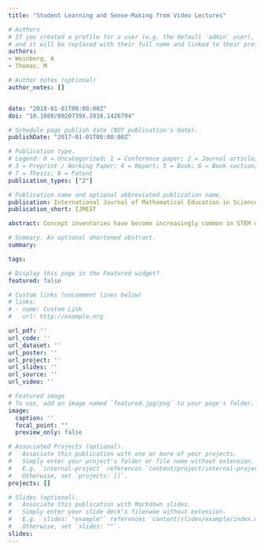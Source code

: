 ```yaml
---
title: "Student Learning and Sense-Making from Video Lectures"

# Authors
# If you created a profile for a user (e.g. the default `admin` user), write the username (folder name) here
# and it will be replaced with their full name and linked to their profile.
authors:
- Weinberg, A
- Thomas, M

# Author notes (optional)
author_notes: []


date: "2018-01-01T00:00:00Z"
doi: "10.1080/0020739X.2018.1426794"

# Schedule page publish date (NOT publication's date).
publishDate: "2017-01-01T00:00:00Z"

# Publication type.
# Legend: 0 = Uncategorized; 1 = Conference paper; 2 = Journal article;
# 3 = Preprint / Working Paper; 4 = Report; 5 = Book; 6 = Book section;
# 7 = Thesis; 8 = Patent
publication_types: ["2"]

# Publication name and optional abbreviated publication name.
publication: International Journal of Mathematical Education in Science and Technology
publication_short: IJMEST

abstract: Concept inventories have become increasingly common in STEM disciplines as a means of assessing student conceptual understanding on a given topic, and overall they have led to significant reform in the teaching and learning of content in their respective disciplines. In mathematics, the use of the Calculus Concept Inventory seems, anecdotally and based on a review of the literature, to be growing. Yet peer-reviewed literature on its development and psychometric properties is lacking. Using data from approximately 1800 students across four institutions, we analysed its content validity, internal structure validity, and reliability. We conclude that the data is consistent with a unidimensional model and that the instrument lacks sufficiently strong validity and reliability for its intended use. We therefore recommend the development of a new instrument to better measure conceptual understanding of calculus concepts based on a stronger theoretical framework.

# Summary. An optional shortened abstract.
summary:

tags:

# Display this page in the Featured widget?
featured: false

# Custom links (uncomment lines below)
# links:
# - name: Custom Link
#   url: http://example.org

url_pdf: ''
url_code: ''
url_dataset: ''
url_poster: ''
url_project: ''
url_slides: ''
url_source: ''
url_video: ''

# Featured image
# To use, add an image named `featured.jpg/png` to your page's folder.
image:
  caption: ''
  focal_point: ""
  preview_only: false

# Associated Projects (optional).
#   Associate this publication with one or more of your projects.
#   Simply enter your project's folder or file name without extension.
#   E.g. `internal-project` references `content/project/internal-project/index.md`.
#   Otherwise, set `projects: []`.
projects: []

# Slides (optional).
#   Associate this publication with Markdown slides.
#   Simply enter your slide deck's filename without extension.
#   E.g. `slides: "example"` references `content/slides/example/index.md`.
#   Otherwise, set `slides: ""`.
slides:
---
```

